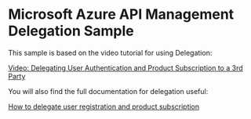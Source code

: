 # Microsoft Azure API Management Delegation Sample

This sample is based on the video tutorial for using Delegation:

[Video: Delegating User Authentication and Product Subscription to a 3rd Party](https://www.youtube.com/watch?v=z2pU_aHphbw&index=9&list=PL8nfc9haGeb4khJEFcDU9Lluit5nYlB3a)


You will also find the full documentation for delegation useful:

[How to delegate user registration and product subscription](http://azure.microsoft.com/en-us/documentation/articles/api-management-howto-setup-delegation/)
